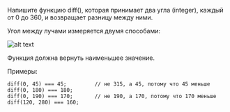 Напишите функцию diff(), которая принимает два угла (integer), каждый от 0 до 360, и возвращает разницу между ними.

Угол между лучами измеряется двумя способами:

![alt text](https://cdn2.hexlet.io/derivations/image/original/eyJpZCI6IjY4NDgxNTg0OTk0ZjQ1OWQ2MTY3ZGVhZTZjMzNhMGM4LnBuZyIsInN0b3JhZ2UiOiJjYWNoZSJ9?signature=94815362b0c31986f729c3cc3853f7ae7070ed31f06ce0eac5dc45a9ec7f0781)

Функция должна вернуть наименьшее значение.

Примеры:

```
diff(0, 45) === 45;         // не 315, а 45, потому что 45 меньше
diff(0, 180) === 180;
diff(0, 190) === 170;       // не 190, а 170, потому что 170 меньше
diff(120, 280) === 160;
```